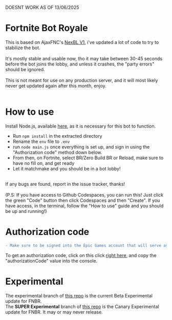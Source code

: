 DOESNT WORK AS OF 13/06/2025

# Fortnite Bot Royale
This is based on AjaxFNC's [NexBL V1](https://github.com/AjaxFNC-YT/NexBL-V1/), i've updated a lot of code to try to stabilize the bot.<br>
<br>
It's mostly stable and usable now, tho it may take between 30-45 seconds before the bot joins the lobby, and unless it crashes, the "party errors" should be ignored.<br>
<br>
This is not meant for use on any production server, and it will most likely never get updated again after this month, enjoy.<br>
<br>
# How to use
Install Node.js, available [here](https://nodejs.org/en/download), as it is necessary for this bot to function.

* Run `npm install` in the extracted directory
* Rename the `env` file to `.env`
* run `node main.js` once everything is set up, and sign in using the "Authorization code" method down below.
* From then, on Fortnite, select BR/Zero Build BR or Reload, make sure to have no fill on, and get ready
* Let it matchmake and you should be in a bot lobby!
<br>
If any bugs are found, report in the issue tracker, thanks!<br><br>(P.S: If you have access to Github Codespaces, you can run this! Just click the green "Code" button then click Codespaces and then "Create". If you have access, in the terminal, follow the "How to use" guide and you should be up and running!)
<br>

# Authorization code
```diff
- Make sure to be signed into the Epic Games account that will serve as the bot account!! Use incognito mode, or another browser to make sure!
```
To get an authorization code, click on this click [right here](https://www.epicgames.com/id/api/redirect?clientId=3f69e56c7649492c8cc29f1af08a8a12&responseType=code), and copy the "authorizationCode" value into the console.
<br>

# Experimental
The experimental branch of [this repo](https://github.com/kitstudios/Fortnite-Bot-Royale/tree/Experimental) is the current Beta Experimental update for FNBR.
<br>
The **SUPER Experimental** branch of [this repo](https://github.com/kitstudios/Fortnite-Bot-Royale/tree/SuperExp) is the Canary Experimental update for FNBR. It may or may never release.




